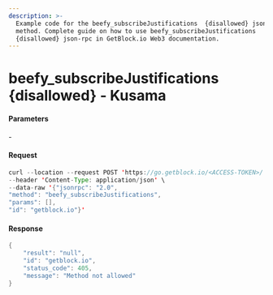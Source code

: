 ```yaml
---
description: >-
  Example code for the beefy_subscribeJustifications  {disallowed} json-rpc
  method. Сomplete guide on how to use beefy_subscribeJustifications 
  {disallowed} json-rpc in GetBlock.io Web3 documentation.
---
```


# beefy\_subscribeJustifications {disallowed} - Kusama

#### Parameters

\-

#### Request

```java
curl --location --request POST 'https://go.getblock.io/<ACCESS-TOKEN>/' \
--header 'Content-Type: application/json' \
--data-raw '{"jsonrpc": "2.0",
"method": "beefy_subscribeJustifications",
"params": [],
"id": "getblock.io"}'
```

#### Response

```java
{
    "result": "null",
    "id": "getblock.io",
    "status_code": 405,
    "message": "Method not allowed"
}
```
